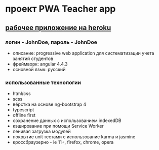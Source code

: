 # проект PWA Teacher app

## [рабочее приложение на heroku](https://teacher-serve.herokuapp.com/#/)
### логин - JohnDoe, пароль - JohnDoe
* описание: progressive web application для систематизации учета занятий студентов
* фреймворк: angular 4.4.3
* основной язык: русский

### использованные технологии

* html/css
* scss
* вёрстка на основе ng-bootstrap 4
* typescript
* offline first
* сохранение данных с использованием indexedDB
* кэширование при помощи Service Worker
* ленивая загрузка модулей
* покрытие unit тестами с использование karma и jasmine
* кроссбраузерно - ie 11+, firefox, chrome, opera